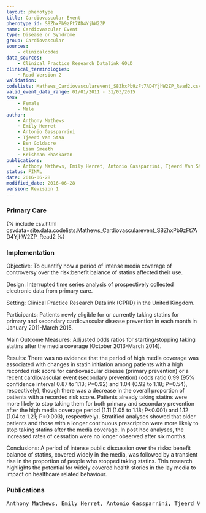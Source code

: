 ```yaml
---
layout: phenotype
title: Cardiovascular Event
phenotype_id: S8ZhxPb9zFt7AD4YjhW2ZP
name: Cardiovascular Event
type: Disease or Syndrome
group: Cardiovascular
sources: 
    - clinicalcodes
data_sources:
    - Clinical Practice Research Datalink GOLD
clinical_terminologies:
    - Read Version 2
validation:
codelists: Mathews_Cardiovascularevent_S8ZhxPb9zFt7AD4YjhW2ZP_Read2.csv
valid_event_data_range: 01/01/2011 - 31/03/2015
sex:
    - Female
    - Male
author:
    - Anthony Mathews
    - Emily Herret
    - Antonio Gassparrini
    - Tjeerd Van Staa
    - Ben Goldacre
    - Liam Smeeth
    - Krishnan Bhaskaran       
publications:
    - Anthony Mathews, Emily Herret, Antonio Gassparrini, Tjeerd Van Staa, Ben Goldacre, Liam Smeeth, Krishnan Bhaskaran, Impact of statin related media coverage on use of statins interrupted time series analysis with UK primary care data. BMJ, 353(i3283),2016.
status: FINAL
date: 2016-06-28
modified_date: 2016-06-28
version: Revision 1
---
```


### Primary Care

{% include csv.html csvdata=site.data.codelists.Mathews_Cardiovascularevent_S8ZhxPb9zFt7AD4YjhW2ZP_Read2 %}

### Implementation

Objective:
To quantify how a period of intense media coverage of controversy over the risk:benefit balance of statins affected their use.

Design:
Interrupted time series analysis of prospectively collected electronic data from primary care.

Setting:
Clinical Practice Research Datalink (CPRD) in the United Kingdom.

Participants:
Patients newly eligible for or currently taking statins for primary and secondary cardiovascular disease prevention in each month in January 2011-March 2015.

Main Outcome Measures:
Adjusted odds ratios for starting/stopping taking statins after the media coverage (October 2013-March 2014).

Results:
There was no evidence that the period of high media coverage was associated with changes in statin initiation among patients with a high recorded risk score for cardiovascular disease (primary prevention) or a recent cardiovascular event (secondary prevention) (odds ratio 0.99 (95% confidence interval 0.87 to 1.13; P=0.92) and 1.04 (0.92 to 1.18; P=0.54), respectively), though there was a decrease in the overall proportion of patients with a recorded risk score. Patients already taking statins were more likely to stop taking them for both primary and secondary prevention after the high media coverage period (1.11 (1.05 to 1.18; P<0.001) and 1.12 (1.04 to 1.21; P=0.003), respectively). Stratified analyses showed that older patients and those with a longer continuous prescription were more likely to stop taking statins after the media coverage. In post hoc analyses, the increased rates of cessation were no longer observed after six months.

Conclusions:
A period of intense public discussion over the risks: benefit balance of statins, covered widely in the media, was followed by a transient rise in the proportion of people who stopped taking statins. This research highlights the potential for widely covered health stories in the lay media to impact on healthcare related behaviour.

### Publications

<pre>
Anthony Mathews, Emily Herret, Antonio Gassparrini, Tjeerd Van Staa, Ben Goldacre, Liam Smeeth, Krishnan Bhaskaran, Impact of statin related media coverage on use of statins interrupted time series analysis with UK primary care data. BMJ, 353(i3283),2016.
</pre>
